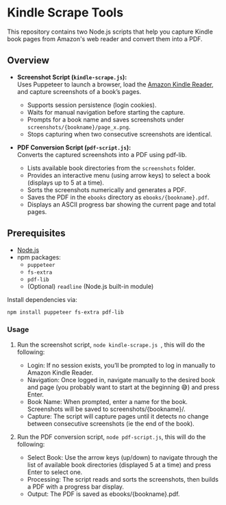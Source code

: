# Kindle Scrape Tools

This repository contains two Node.js scripts that help you capture Kindle book pages from Amazon's web reader and convert them into a PDF.

## Overview

- **Screenshot Script (`kindle-scrape.js`):**  
  Uses Puppeteer to launch a browser, load the [Amazon Kindle Reader](https://read.amazon.com), and capture screenshots of a book’s pages.

  - Supports session persistence (login cookies).
  - Waits for manual navigation before starting the capture.
  - Prompts for a book name and saves screenshots under `screenshots/{bookname}/page_x.png`.
  - Stops capturing when two consecutive screenshots are identical.

- **PDF Conversion Script (`pdf-script.js`):**  
  Converts the captured screenshots into a PDF using pdf-lib.
  - Lists available book directories from the `screenshots` folder.
  - Provides an interactive menu (using arrow keys) to select a book (displays up to 5 at a time).
  - Sorts the screenshots numerically and generates a PDF.
  - Saves the PDF in the `ebooks` directory as `ebooks/{bookname}.pdf`.
  - Displays an ASCII progress bar showing the current page and total pages.

## Prerequisites

- [Node.js](https://nodejs.org/)
- npm packages:
  - `puppeteer`
  - `fs-extra`
  - `pdf-lib`
  - (Optional) `readline` (Node.js built-in module)

Install dependencies via:

```bash
npm install puppeteer fs-extra pdf-lib
```

### Usage

1. Run the screenshot script, `node kindle-scrape.js `, this will do the following:

   - Login: If no session exists, you’ll be prompted to log in manually to Amazon Kindle Reader.
   - Navigation: Once logged in, navigate manually to the desired book and page (you probably want to start at the beginning 😅) and press Enter.
   - Book Name: When prompted, enter a name for the book. Screenshots will be saved to screenshots/{bookname}/.
   - Capture: The script will capture pages until it detects no change between consecutive screenshots (ie the end of the book).

2. Run the PDF conversion script, `node pdf-script.js`, this will do the following:
   - Select Book: Use the arrow keys (up/down) to navigate through the list of available book directories (displayed 5 at a time) and press Enter to select one.
   - Processing: The script reads and sorts the screenshots, then builds a PDF with a progress bar display.
   - Output: The PDF is saved as ebooks/{bookname}.pdf.
